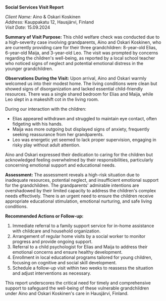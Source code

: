**Social Services Visit Report**

*Client Name:* Aino & Oskari Koskinen  
*Address:* Kauppakatu 12, Hausjärvi, Finland  
*Visit Date:* 15.09.2024

**Summary of Visit Purpose:**
This child welfare check was conducted due to a high-severity case involving grandparents, Aino and Oskari Koskinen, who are currently providing care for their three grandchildren: 8-year-old Elias, 6-year-old Maija, and 3-year-old Leo. The visit was prompted by concerns regarding the children's well-being, as reported by a local school teacher who noticed signs of neglect and potential emotional distress in the younger grandchildren.

**Observations During the Visit:**
Upon arrival, Aino and Oskari warmly welcomed us into their modest home. The living conditions were clean but showed signs of disorganization and lacked essential child-friendly resources. There was a single shared bedroom for Elias and Maija, while Leo slept in a makeshift cot in the living room.

During our interaction with the children:
- Elias appeared withdrawn and struggled to maintain eye contact, often fidgeting with his hands.
- Maija was more outgoing but displayed signs of anxiety, frequently seeking reassurance from her grandparents.
- Leo was energetic yet seemed to lack proper supervision, engaging in risky play without adult attention.

Aino and Oskari expressed their dedication to caring for the children but acknowledged feeling overwhelmed by their responsibilities, particularly concerning emotional support and educational needs.

**Assessment:**
The assessment reveals a high-risk situation due to inadequate resources, potential neglect, and insufficient emotional support for the grandchildren. The grandparents' admirable intentions are overshadowed by their limited capacity to address the children's complex needs effectively. There is an urgent need to ensure the children receive appropriate educational stimulation, emotional nurturing, and safe living conditions.

**Recommended Actions or Follow-up:**
1. Immediate referral to a family support service for in-home assistance with childcare and household organization.
2. Arrangement of regular home visits by a social worker to monitor progress and provide ongoing support.
3. Referral to a child psychologist for Elias and Maija to address their emotional concerns and ensure healthy development.
4. Enrollment in local educational programs tailored for young children, focusing on cognitive and social skill development.
5. Schedule a follow-up visit within two weeks to reassess the situation and adjust interventions as necessary.

This report underscores the critical need for timely and comprehensive support to safeguard the well-being of these vulnerable grandchildren under Aino and Oskari Koskinen's care in Hausjärvi, Finland.